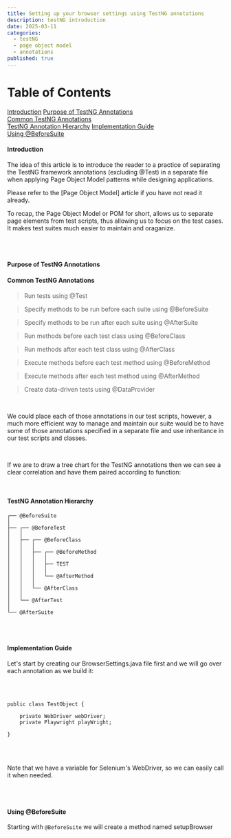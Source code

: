 ```yaml
---
title: Setting up your browser settings using TestNG annotations
description: testNG introduction
date: 2025-03-11
categories:
  - testNG
  - page object model
  - annotations
published: true
---
```


# Table of Contents

[Introduction](#Introduction)
[Purpose of TestNG Annotations](#purpose-of-testng-annotations)  
[Common TestNG Annotations](#common-testng-annotations)  
[TestNG Annotation Hierarchy](#testng-annotation-hierarchy)
[Implementation Guide](#implementation-guide)  
[Using @BeforeSuite](#using-beforesuite)

#### Introduction

The idea of this article is to introduce the reader to a practice of separating the TestNG framework annotations (excluding @Test) in a separate file when applying Page Object Model patterns while designing applications. 

Please refer to the [Page Object Model] article if you have not read it already.

To recap, the Page Object Model or POM for short, allows us to separate page elements from test scripts, thus allowing us to focus on the test cases. It makes test suites much easier to maintain and oraganize. 

<br/><br/>

#### Purpose of TestNG Annotations

#### Common TestNG Annotations

> Run tests using @Test

> Specify methods to be run before each suite using @BeforeSuite

> Specify methods to be run after each suite using @AfterSuite

> Run methods before each test class using @BeforeClass

> Run methods after each test class using @AfterClass

> Execute methods before each test method using @BeforeMethod

> Execute methods after each test method using @AfterMethod

> Create data-driven tests using @DataProvider

<br>

We could place each of those annotations in our test scripts, however, a much more efficient way to manage and maintain our suite would be to have some of those annotations specified in a separate file and use inheritance in our test scripts and classes.

<br>

If we are to draw a tree chart for the TestNG annotations then we can see a clear correlation and have them paired according to function:

<br>

#### TestNG Annotation Hierarchy

```
┌── @BeforeSuite
│
├── ┌── @BeforeTest
│   │
│   ├── ┌── @BeforeClass
│   │   │
│   │   ├── ┌── @BeforeMethod
│   │   │   │
│   │   │   ├── TEST
│   │   │   │
│   │   │   └── @AfterMethod
│   │   │
│   │   └── @AfterClass
│   │
│   └── @AfterTest
│
└── @AfterSuite
```
<br/><br/>

#### Implementation Guide

Let's start by creating our BrowserSettings.java file first and we will go over each annotation as we build it:

<br/><br/>

```
public class TestObject {

    private WebDriver webDriver;
    private Playwright playWright;

}
```
<br/><br/>

Note that we have a variable for Selenium's WebDriver, so we can easily call it when needed.

<br/><br/>

#### Using @BeforeSuite

Starting with `@BeforeSuite` we will create a method named setupBrowser

<!-- WebDriverManager.chromedriver().setup(); -->

